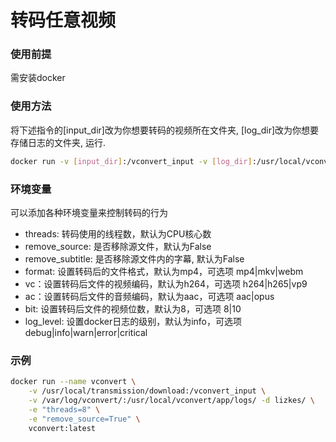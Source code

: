# 转码任意视频

### 使用前提
需安装docker


### 使用方法
将下述指令的[input_dir]改为你想要转码的视频所在文件夹, [log_dir]改为你想要存储日志的文件夹, 运行.
```bash
docker run -v [input_dir]:/vconvert_input -v [log_dir]:/usr/local/vconvert/app/logs/ -d lizkes/vconvert:latest
```

### 环境变量
可以添加各种环境变量来控制转码的行为
+ threads: 转码使用的线程数，默认为CPU核心数
+ remove_source: 是否移除源文件，默认为False
+ remove_subtitle: 是否移除源文件内的字幕, 默认为False
+ format: 设置转码后的文件格式，默认为mp4，可选项 mp4|mkv|webm
+ vc：设置转码后文件的视频编码，默认为h264，可选项 h264|h265|vp9
+ ac：设置转码后文件的音频编码，默认为aac，可选项 aac|opus
+ bit: 设置转码后文件的视频位数，默认为8，可选项 8|10
+ log_level: 设置docker日志的级别，默认为info，可选项 debug|info|warn|error|critical

### 示例
```bash
docker run --name vconvert \
    -v /usr/local/transmission/download:/vconvert_input \
    -v /var/log/vconvert/:/usr/local/vconvert/app/logs/ -d lizkes/ \
    -e "threads=8" \
    -e "remove_source=True" \
    vconvert:latest
```